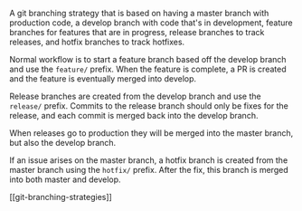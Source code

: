 A git branching strategy that is based on having a master branch with production code, a develop branch with code that's in development, feature branches for features that are in progress, release branches to track releases, and hotfix branches to track hotfixes.

Normal workflow is to start a feature branch based off the develop branch and use the `feature/` prefix. When the feature is complete, a PR is created and the feature is eventually merged into develop.

Release branches are created from the develop branch and use the `release/` prefix. Commits to the release branch should only be fixes for the release, and each commit is merged back into the develop branch.

When releases go to production they will be merged into the master branch, but also the develop branch.

If an issue arises on the master branch, a hotfix branch is created from the master branch using the `hotfix/` prefix. After the fix, this branch is merged into both master and develop.

[[git-branching-strategies]]